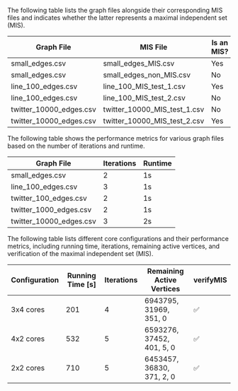 
The following table lists the graph files alongside their corresponding MIS files and indicates whether the latter represents a maximal independent set (MIS).

| Graph File          | MIS File               | Is an MIS? |
|---------------------|------------------------|------------|
| small_edges.csv     | small_edges_MIS.csv    | Yes        |
| small_edges.csv     | small_edges_non_MIS.csv| No         |
| line_100_edges.csv  | line_100_MIS_test_1.csv| Yes        |
| line_100_edges.csv  | line_100_MIS_test_2.csv| No         |
| twitter_10000_edges.csv | twitter_10000_MIS_test_1.csv | No  |
| twitter_10000_edges.csv | twitter_10000_MIS_test_2.csv | Yes |

The following table shows the performance metrics for various graph files based on the number of iterations and runtime.

| Graph File            | Iterations | Runtime  |
|-----------------------|------------|----------|
| small_edges.csv       | 2          | 1s       |
| line_100_edges.csv    | 3          | 1s       |
| twitter_100_edges.csv | 2          | 1s       |
| twitter_1000_edges.csv| 2          | 1s       |
| twitter_10000_edges.csv| 3         | 2s       |

The following table lists different core configurations and their performance metrics, including running time, iterations, remaining active vertices, and verification of the maximal independent set (MIS).

| Configuration | Running Time [s] | Iterations | Remaining Active Vertices     | verifyMIS |
|---------------|------------------|------------|-------------------------------|-----------|
| 3x4 cores     | 201              | 4          | 6943795, 31969, 351, 0    | ✅       |
| 4x2 cores     | 532             | 5          | 6593276, 37452, 401, 5, 0     | ✅       |
| 2x2 cores     | 710             | 5          | 6453457, 36830, 371, 2, 0     | ✅       |
